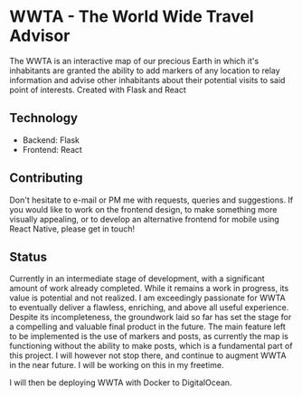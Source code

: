 # WWTA - The World Wide Travel Advisor
The WWTA is an interactive map of our precious Earth in which it's inhabitants are granted the ability to add markers of any location to relay information and advise other inhabitants about their potential visits to said point of interests. Created with Flask and React

## Technology
* Backend: Flask
* Frontend: React
## Contributing
Don't hesitate to e-mail or PM me with requests, queries and suggestions. If you would like to work on the frontend design, to make something more visually appealing, or to develop an alternative frontend for mobile using React Native, please get in touch!
## Status 
Currently in an intermediate stage of development, with a significant amount of work already completed. While it remains a work in progress, its value is potential and not realized. I am exceedingly passionate for WWTA to eventually deliver a flawless, enriching, and above all useful experience. Despite its incompleteness, the groundwork laid so far has set the stage for a compelling and valuable final product in the future. The main feature left to be implemented is the use of markers and posts, as currently the map is functioning without the ability to make posts, which is a fundamental part of this project. I will however not stop there, and continue to augment WWTA in the near future. I will be working on this in my freetime. 

I will then be deploying WWTA with Docker to DigitalOcean.
